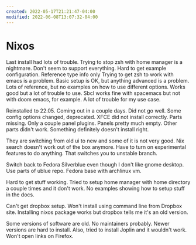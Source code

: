 ```yaml
---
created: 2022-05-17T21:21:47-04:00
modified: 2022-06-08T13:07:32-04:00
---
```


# Nixos

Last install had lots of trouble. 
Trying to stop zsh with home manager is a nightmare. 
Don't seem to support everything. 
Hard to get example configuration. 
Reference type info only
Trying to get zsh to work with emacs is a problem. 
Basic setup is OK, but anything advanced is a problem. Lots of reference, but no examples on how to use different options.
Works good but a lot of trouble to use. 
Sbcl works fine with spacemacs but not with doom emacs, for example. 
A lot of trouble for my use case.

Reinstalled to 22.05. Coming out in a couple days. Did not go well. Some config options changed,  deprecated.  XFCE did not install correctly. Parts missing. Only a couple panel plugins. Panels pretty much empty.  Other parts didn't work. Something definitely doesn't install right.

They are switching from old ui to new and some of it is not very good. Nix search doesn't work out of the box anymore. Have to turn on experimental features to do anything. That switches you to unstable branch.  

Switch back to Fedora Silverblue even though I don't like gnome desktop.  Use parts of ublue repo. Fedora base with archlinux vm.

Hard to get stuff working. Tried to setup home manager with home directory a couple times and it don't work.  No examples showing how to setup stuff in the docs.

Can't get dropbox setup. Won't install using command line from Dropbox site. Installing nixos package works but dropbox tells me it's an old version. 

Some versions of software are old. No maintainers probably. Newer versions are hard to install.  Also, tried to install Joplin and it wouldn't work. Won't open links on Firefox.
